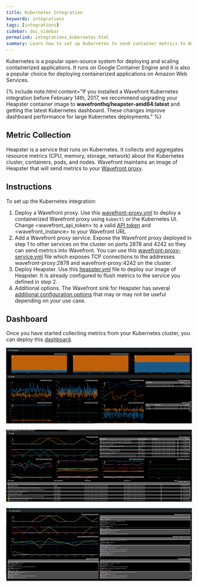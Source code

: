 ```yaml
---
title: Kubernetes Integration
keywords: integrations
tags: [integrations]
sidebar: doc_sidebar
permalink: integrations_kubernetes.html
summary: Learn how to set up Kubernetes to send container metrics to Wavefront.
---
```

Kubernetes is a popular open-source system for deploying and scaling containerized applications. It runs on Google Container Engine and it is also a popular choice for deploying containerized applications on Amazon Web Services.

{% include note.html content="If you installed a Wavefront Kubernetes integration before February 14th, 2017, we recommend upgrading your Heapster container image to **wavefronthq/heapster-amd64:latest** and getting the latest Kubernetes dashboard. These changes improve dashboard performance for large Kubernetes deployments." %}

## Metric Collection
Heapster is a service that runs on Kubernetes. It collects and aggregates resource metrics (CPU, memory, storage, network) about the Kubernetes cluster, containers, pods, and nodes. Wavefront maintains an image of Heapster that will send metrics to your [Wavefront proxy](proxies_installing.html).
 
## Instructions
To set up the Kubernetes integration:

1. Deploy a Wavefront proxy. Use this [wavefront-proxy.yml](https://github.com/wavefrontHQ/integrations/blob/master/kubernetes/deploy/wavefront-proxy.yml) to deploy a containerized Wavefront proxy using `kubectl` or the Kubernetes UI. Change \<wavefront_api_token\> to a valid [API token](wavefront_api.html#api-tokens) and \<wavefront_instance\> to your Wavefront URL.
1. Add a Wavefront proxy service. Expose the Wavefront proxy deployed in step 1 to other services on the cluster on ports 2878 and 4242 so they can send metrics into Wavefront. You can use this [wavefront-proxy-service.yml](https://github.com/wavefrontHQ/integrations/blob/master/kubernetes/deploy/wavefront-proxy-service.yml) file which exposes TCP connections to the addresses wavefront-proxy:2878 and wavefront-proxy:4242 on the cluster.
1. Deploy Heapster. Use this [heapster.yml](https://github.com/wavefrontHQ/integrations/blob/master/kubernetes/deploy/heapster.yml) file to deploy our image of Heapster. It is already configured to flush metrics to the service you defined in step 2. 
1. Additional options. The Wavefront sink for Heapster has several [additional configuration options](https://github.com/wavefrontHQ/integrations/tree/master/kubernetes) that may or may not be useful depending on your use case.
 
## Dashboard
Once you have started collecting metrics from your Kubernetes cluster, you can deploy this [dashboard](https://github.com/wavefrontHQ/integrations/blob/master/kubernetes/dashboards/K8s.json).

  ![k8_nodes_namespaces](images/k8_nodes_namespaces.png)
  
  ![k8_pods](images/k8_pods.png)
  
  ![k8_pod_containers](images/k8_pod_containers.png)



